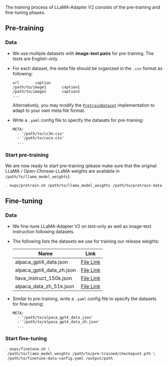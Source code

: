 The training process of LLaMA-Adapter V2 consists of the pre-training and fine-tuning phases. 

## Pre-training
### Data
* We use multiple datasets with **image-text pairs** for pre-training. The texts are English-only.

* For each dataset, the meta file should be organized in the `.csv` format as following:

  ```
  url		caption
  /path/to/image1		caption1
  /path/to/image2		caption2
  ...
  ```

  Alternatively, you may modify the [`PretrainDataset`](/data/dataset.py) implementation to adapt to your own meta file format.

* Write a `.yaml` config file to specify the datasets for pre-training:
  ```
  META:
    - '/path/to/cc3m.csv'
    - '/path/to/coco.csv'
    ...
  ```

### Start pre-training

We are now ready to start pre-training (please make sure that the original LLaMA / Open-Chinese-LLaMA weights are available in `/path/to/llama_model_weights`). 

```bash
. exps/pretrain.sh /path/to/llama_model_weights /path/to/pretrain-data-config.yaml /output/path
```



## Fine-tuning

### Data

* We fine-tune LLaMA-Adapter V2 on text-only as well as image-text instruction following datasets.

* The following lists the datasets we use for training our release weights:

  | Name                     | Link                                                         |
  | ------------------------ | ------------------------------------------------------------ |
  | alpaca_gpt4_data.json    | [File Link](https://github.com/Instruction-Tuning-with-GPT-4/GPT-4-LLM/blob/main/data/alpaca_gpt4_data.json) |
  | alpaca_gpt4_data_zh.json | [File Link](https://github.com/Instruction-Tuning-with-GPT-4/GPT-4-LLM/blob/main/data/alpaca_gpt4_data_zh.json) |
  | llava_instruct_150k.json | [File Link](https://huggingface.co/datasets/liuhaotian/LLaVA-Instruct-150K/raw/main/llava_instruct_150k.json) |
  | alpaca_data_zh_51k.json  | [File Link](https://github.com/ymcui/Chinese-LLaMA-Alpaca/blob/main/data/alpaca_data_zh_51k.json) |

* Similar to pre-training, write a `.yaml` config file to specify the datasets for fine-tuning:

  ```
  META:
    - '/path/to/alpaca_gpt4_data.json'
    - '/path/to/alpaca_gpt4_data_zh.json'
    ...
  ```

### Start fine-tuning

```bash
. exps/finetune.sh \
 /path/to/llama_model_weights /path/to/pre-trained/checkopint.pth \
 /path/to/finetune-data-config.yaml /output/path
```

